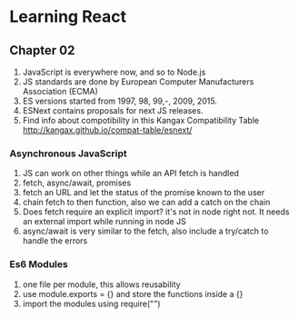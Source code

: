 # Learning React

## Chapter 02

1. JavaScript is everywhere now, and so to Node.js
2. JS standards are done by European Computer Manufacturers
   Association (ECMA)
3. ES versions started from 1997, 98, 99,-, 2009, 2015.
4. ESNext contains proposals for next JS releases.
5. Find info about compotibility in this Kangax Compatibility Table <http://kangax.github.io/compat-table/esnext/>

### Asynchronous JavaScript

1. JS can work on other things while an API fetch is handled
2. fetch, async/await, promises
3. fetch an URL and let the status of the promise known to the user
4. chain fetch to then function, also we can add a catch on the chain
5. Does fetch require an explicit import? it's not in node right not. It needs an external import while running in node JS
6. async/await is very similar to the fetch, also include a try/catch to handle the errors

### Es6 Modules

1. one file per module, this allows reusability
2. use module.exports = {} and store the functions inside a {}
3. import the modules using require("")
